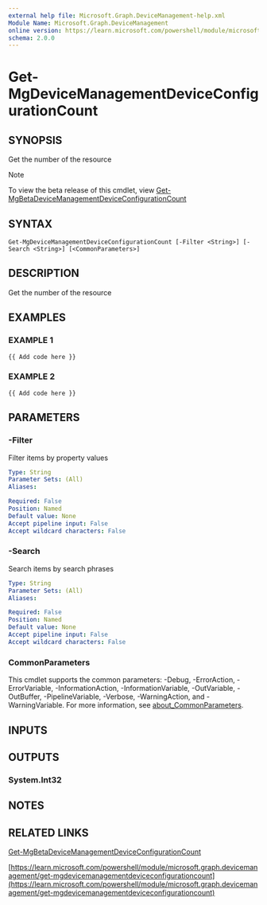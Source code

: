 ```yaml
---
external help file: Microsoft.Graph.DeviceManagement-help.xml
Module Name: Microsoft.Graph.DeviceManagement
online version: https://learn.microsoft.com/powershell/module/microsoft.graph.devicemanagement/get-mgdevicemanagementdeviceconfigurationcount
schema: 2.0.0
---
```


# Get-MgDeviceManagementDeviceConfigurationCount

## SYNOPSIS
Get the number of the resource

> [!NOTE]
> To view the beta release of this cmdlet, view [Get-MgBetaDeviceManagementDeviceConfigurationCount](/powershell/module/Microsoft.Graph.Beta.DeviceManagement/Get-MgBetaDeviceManagementDeviceConfigurationCount?view=graph-powershell-beta)

## SYNTAX

```
Get-MgDeviceManagementDeviceConfigurationCount [-Filter <String>] [-Search <String>] [<CommonParameters>]
```

## DESCRIPTION
Get the number of the resource

## EXAMPLES

### EXAMPLE 1
```
{{ Add code here }}
```

### EXAMPLE 2
```
{{ Add code here }}
```

## PARAMETERS

### -Filter
Filter items by property values

```yaml
Type: String
Parameter Sets: (All)
Aliases:

Required: False
Position: Named
Default value: None
Accept pipeline input: False
Accept wildcard characters: False
```

### -Search
Search items by search phrases

```yaml
Type: String
Parameter Sets: (All)
Aliases:

Required: False
Position: Named
Default value: None
Accept pipeline input: False
Accept wildcard characters: False
```

### CommonParameters
This cmdlet supports the common parameters: -Debug, -ErrorAction, -ErrorVariable, -InformationAction, -InformationVariable, -OutVariable, -OutBuffer, -PipelineVariable, -Verbose, -WarningAction, and -WarningVariable. For more information, see [about_CommonParameters](http://go.microsoft.com/fwlink/?LinkID=113216).

## INPUTS

## OUTPUTS

### System.Int32
## NOTES

## RELATED LINKS
[Get-MgBetaDeviceManagementDeviceConfigurationCount](/powershell/module/Microsoft.Graph.Beta.DeviceManagement/Get-MgBetaDeviceManagementDeviceConfigurationCount?view=graph-powershell-beta)

[https://learn.microsoft.com/powershell/module/microsoft.graph.devicemanagement/get-mgdevicemanagementdeviceconfigurationcount](https://learn.microsoft.com/powershell/module/microsoft.graph.devicemanagement/get-mgdevicemanagementdeviceconfigurationcount)


